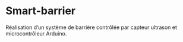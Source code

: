# Smart-barrier
Réalisation d’un système de barrière contrôlée par capteur ultrason et microcontrôleur Arduino.
